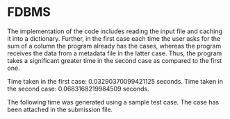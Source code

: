 # FDBMS

The implementation of the code includes reading the input file and caching it into a dictionary. Further, in the first case each time the user asks for the sum of a column the program already has the cases, whereas the program receives the data from a metadata file in the latter case. Thus, the program takes a significant greater time in the second case as compared to the first one.

Time taken in the first case: 0.03290370099421125 seconds.
Time taken in the second case: 0.0683168219984509 seconds.

The following time was generated using a sample test case. The case has been attached in the submission file.